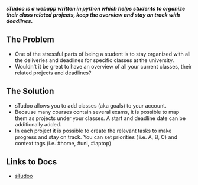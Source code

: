 **_sTudoo is a webapp written in python which helps students to organize their class related projects, keep the overview and stay on track with deadlines._**

## The Problem
- One of the stressful parts of being a student is to stay organized with all the deliveries and deadlines for specific classes at the university.
- Wouldn't it be great to have an overview of all your current classes, their related projects and deadlines?

## The Solution
- sTudoo allows you to add classes (aka goals) to your account.
- Because many courses contain several exams, it is possible to map them as projects under your classes. A start and deadline date can be additionally added.
- In each project it is possible to create the relevant tasks to make progress and stay on track. You can set priorities ( i.e. A, B, C) and context tags (i.e. #home, #uni, #laptop)

## Links to Docs
- [sTudoo](https://www.andreas-moor.de/sTudoo/)

